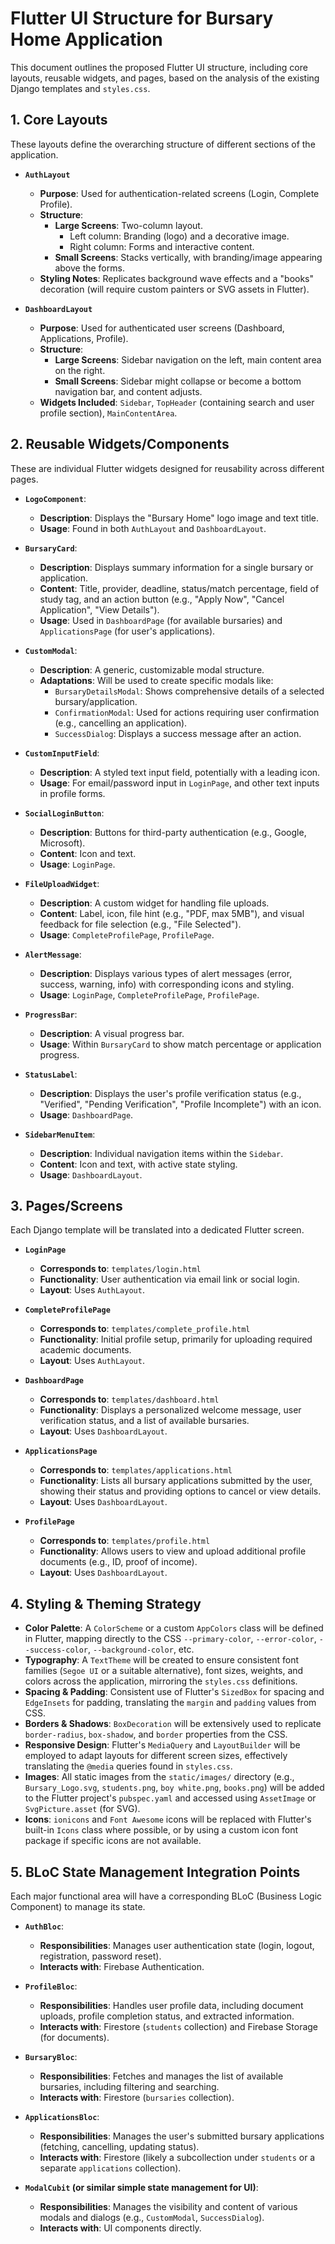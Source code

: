 # Flutter UI Structure for Bursary Home Application

This document outlines the proposed Flutter UI structure, including core layouts, reusable widgets, and pages, based on the analysis of the existing Django templates and `styles.css`.

## 1. Core Layouts

These layouts define the overarching structure of different sections of the application.

*   **`AuthLayout`**
    *   **Purpose**: Used for authentication-related screens (Login, Complete Profile).
    *   **Structure**:
        *   **Large Screens**: Two-column layout.
            *   Left column: Branding (logo) and a decorative image.
            *   Right column: Forms and interactive content.
        *   **Small Screens**: Stacks vertically, with branding/image appearing above the forms.
    *   **Styling Notes**: Replicates background wave effects and a "books" decoration (will require custom painters or SVG assets in Flutter).

*   **`DashboardLayout`**
    *   **Purpose**: Used for authenticated user screens (Dashboard, Applications, Profile).
    *   **Structure**:
        *   **Large Screens**: Sidebar navigation on the left, main content area on the right.
        *   **Small Screens**: Sidebar might collapse or become a bottom navigation bar, and content adjusts.
    *   **Widgets Included**: `Sidebar`, `TopHeader` (containing search and user profile section), `MainContentArea`.

## 2. Reusable Widgets/Components

These are individual Flutter widgets designed for reusability across different pages.

*   **`LogoComponent`**:
    *   **Description**: Displays the "Bursary Home" logo image and text title.
    *   **Usage**: Found in both `AuthLayout` and `DashboardLayout`.

*   **`BursaryCard`**:
    *   **Description**: Displays summary information for a single bursary or application.
    *   **Content**: Title, provider, deadline, status/match percentage, field of study tag, and an action button (e.g., "Apply Now", "Cancel Application", "View Details").
    *   **Usage**: Used in `DashboardPage` (for available bursaries) and `ApplicationsPage` (for user's applications).

*   **`CustomModal`**:
    *   **Description**: A generic, customizable modal structure.
    *   **Adaptations**: Will be used to create specific modals like:
        *   `BursaryDetailsModal`: Shows comprehensive details of a selected bursary/application.
        *   `ConfirmationModal`: Used for actions requiring user confirmation (e.g., cancelling an application).
        *   `SuccessDialog`: Displays a success message after an action.

*   **`CustomInputField`**:
    *   **Description**: A styled text input field, potentially with a leading icon.
    *   **Usage**: For email/password input in `LoginPage`, and other text inputs in profile forms.

*   **`SocialLoginButton`**:
    *   **Description**: Buttons for third-party authentication (e.g., Google, Microsoft).
    *   **Content**: Icon and text.
    *   **Usage**: `LoginPage`.

*   **`FileUploadWidget`**:
    *   **Description**: A custom widget for handling file uploads.
    *   **Content**: Label, icon, file hint (e.g., "PDF, max 5MB"), and visual feedback for file selection (e.g., "File Selected").
    *   **Usage**: `CompleteProfilePage`, `ProfilePage`.

*   **`AlertMessage`**:
    *   **Description**: Displays various types of alert messages (error, success, warning, info) with corresponding icons and styling.
    *   **Usage**: `LoginPage`, `CompleteProfilePage`, `ProfilePage`.

*   **`ProgressBar`**:
    *   **Description**: A visual progress bar.
    *   **Usage**: Within `BursaryCard` to show match percentage or application progress.

*   **`StatusLabel`**:
    *   **Description**: Displays the user's profile verification status (e.g., "Verified", "Pending Verification", "Profile Incomplete") with an icon.
    *   **Usage**: `DashboardPage`.

*   **`SidebarMenuItem`**:
    *   **Description**: Individual navigation items within the `Sidebar`.
    *   **Content**: Icon and text, with active state styling.
    *   **Usage**: `DashboardLayout`.

## 3. Pages/Screens

Each Django template will be translated into a dedicated Flutter screen.

*   **`LoginPage`**
    *   **Corresponds to**: `templates/login.html`
    *   **Functionality**: User authentication via email link or social login.
    *   **Layout**: Uses `AuthLayout`.

*   **`CompleteProfilePage`**
    *   **Corresponds to**: `templates/complete_profile.html`
    *   **Functionality**: Initial profile setup, primarily for uploading required academic documents.
    *   **Layout**: Uses `AuthLayout`.

*   **`DashboardPage`**
    *   **Corresponds to**: `templates/dashboard.html`
    *   **Functionality**: Displays a personalized welcome message, user verification status, and a list of available bursaries.
    *   **Layout**: Uses `DashboardLayout`.

*   **`ApplicationsPage`**
    *   **Corresponds to**: `templates/applications.html`
    *   **Functionality**: Lists all bursary applications submitted by the user, showing their status and providing options to cancel or view details.
    *   **Layout**: Uses `DashboardLayout`.

*   **`ProfilePage`**
    *   **Corresponds to**: `templates/profile.html`
    *   **Functionality**: Allows users to view and upload additional profile documents (e.g., ID, proof of income).
    *   **Layout**: Uses `DashboardLayout`.

## 4. Styling & Theming Strategy

*   **Color Palette**: A `ColorScheme` or a custom `AppColors` class will be defined in Flutter, mapping directly to the CSS `--primary-color`, `--error-color`, `--success-color`, `--background-color`, etc.
*   **Typography**: A `TextTheme` will be created to ensure consistent font families (`Segoe UI` or a suitable alternative), font sizes, weights, and colors across the application, mirroring the `styles.css` definitions.
*   **Spacing & Padding**: Consistent use of Flutter's `SizedBox` for spacing and `EdgeInsets` for padding, translating the `margin` and `padding` values from CSS.
*   **Borders & Shadows**: `BoxDecoration` will be extensively used to replicate `border-radius`, `box-shadow`, and `border` properties from the CSS.
*   **Responsive Design**: Flutter's `MediaQuery` and `LayoutBuilder` will be employed to adapt layouts for different screen sizes, effectively translating the `@media` queries found in `styles.css`.
*   **Images**: All static images from the `static/images/` directory (e.g., `Bursary_Logo.svg`, `students.png`, `boy white.png`, `books.png`) will be added to the Flutter project's `pubspec.yaml` and accessed using `AssetImage` or `SvgPicture.asset` (for SVG).
*   **Icons**: `ionicons` and `Font Awesome` icons will be replaced with Flutter's built-in `Icons` class where possible, or by using a custom icon font package if specific icons are not available.

## 5. BLoC State Management Integration Points

Each major functional area will have a corresponding BLoC (Business Logic Component) to manage its state.

*   **`AuthBloc`**:
    *   **Responsibilities**: Manages user authentication state (login, logout, registration, password reset).
    *   **Interacts with**: Firebase Authentication.

*   **`ProfileBloc`**:
    *   **Responsibilities**: Handles user profile data, including document uploads, profile completion status, and extracted information.
    *   **Interacts with**: Firestore (`students` collection) and Firebase Storage (for documents).

*   **`BursaryBloc`**:
    *   **Responsibilities**: Fetches and manages the list of available bursaries, including filtering and searching.
    *   **Interacts with**: Firestore (`bursaries` collection).

*   **`ApplicationsBloc`**:
    *   **Responsibilities**: Manages the user's submitted bursary applications (fetching, cancelling, updating status).
    *   **Interacts with**: Firestore (likely a subcollection under `students` or a separate `applications` collection).

*   **`ModalCubit` (or similar simple state management for UI)**:
    *   **Responsibilities**: Manages the visibility and content of various modals and dialogs (e.g., `CustomModal`, `SuccessDialog`).
    *   **Interacts with**: UI components directly.
